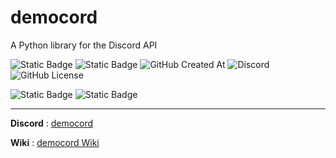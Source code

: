 # democord
A Python library for the Discord API


![Static Badge](https://img.shields.io/badge/demo.py-4584b6)
![Static Badge](https://img.shields.io/badge/version-0.9b6-yellow)
![GitHub Created At](https://img.shields.io/github/created-at/almostDemoPy/democord?style=flat)
![Discord](https://img.shields.io/discord/1267703591863586858?style=flat)
![GitHub License](https://img.shields.io/github/license/almostDemoPy/democord)


![Static Badge](https://img.shields.io/badge/Python_%3E%3D3.12-4584b6?style=for-the-badge&logo=python)
![Static Badge](https://img.shields.io/badge/Discord_API-586582?style=for-the-badge&logo=discord)


---

**Discord** : [democord](<https://discord.gg/xkYmzuwMFv>)

**Wiki**    : [democord Wiki](<https://github.com/almostDemoPy/democord/wiki#democord>)